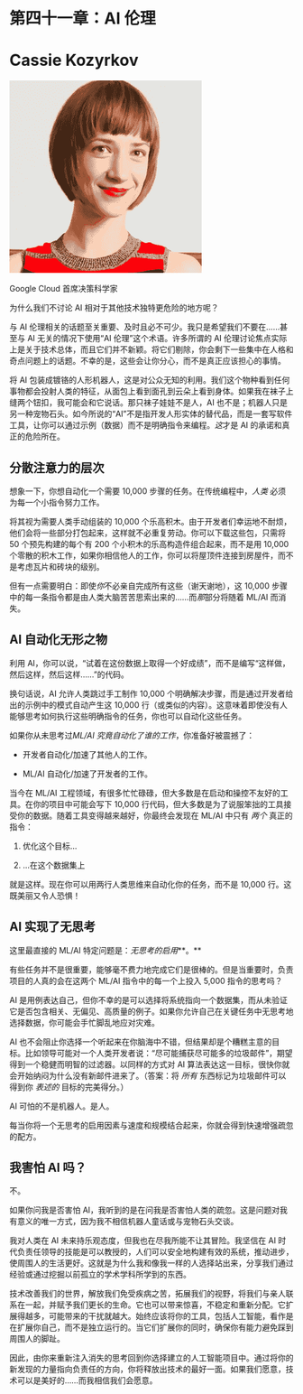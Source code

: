 # 第四十一章：AI 伦理

# Cassie Kozyrkov

![](img/cassie_kozyrkov.png)

Google Cloud 首席决策科学家

为什么我们不讨论 AI 相对于其他技术独特更危险的地方呢？

与 AI 伦理相关的话题至关重要、及时且必不可少。我只是希望我们不要在……甚至与 AI 无关的情况下使用“AI 伦理”这个术语。许多所谓的 AI 伦理讨论焦点实际上是关于技术总体，而且它们并不新颖。将它们剔除，你会剩下一些集中在人格和奇点问题上的话题。不幸的是，这些会让你分心，而不是真正应该担心的事情。

将 AI 包装成镀铬的人形机器人，这是对公众无知的利用。我们这个物种看到任何事物都会投射人类的特征，从面包上看到面孔到云朵上看到身体。如果我在袜子上缝两个钮扣，我可能会和它说话。那只袜子娃娃不是人，AI 也不是；机器人只是另一种宠物石头。如今所说的“AI”不是指开发人形实体的替代品，而是一套写软件工具，让你可以通过示例（数据）而不是明确指令来编程。*这*才是 AI 的承诺和真正的危险所在。

## 分散注意力的层次

想象一下，你想自动化一个需要 10,000 步骤的任务。在传统编程中，*人类* 必须为每一个小指令努力工作。

将其视为需要人类手动组装的 10,000 个乐高积木。由于开发者们幸运地不耐烦，他们会将一些部分打包起来，这样就不必重复劳动。你可以下载这些包，只需将 50 个预先构建的每个有 200 个小积木的乐高构造件组合起来，而不是用 10,000 个零散的积木工作，如果你相信他人的工作，你可以将屋顶件连接到房屋件，而不是考虑瓦片和砖块的级别。

但有一点需要明白：即使*你*不必亲自完成所有这些（谢天谢地），这 10,000 步骤中的每一条指令都是由人类大脑苦苦思索出来的……而*那*部分将随着 ML/AI 而消失。

## AI 自动化无形之物

利用 AI，你可以说，“试着在这份数据上取得一个好成绩”，而不是编写“这样做，然后这样，然后这样……”的代码。

换句话说，AI 允许人类跳过手工制作 10,000 个明确解决步骤，而是通过开发者给出的示例中的模式自动产生这 10,000 行（或类似的内容）。这意味着即使没有人能够思考如何执行这些明确指令的任务，你也可以自动化这些任务。

如果你从未思考过*ML/AI 究竟自动化了谁的工作*，你准备好被震撼了：

+   开发者自动化/加速了其他人的工作。

+   ML/AI 自动化/加速了开发者的工作。

当今在 ML/AI 工程领域，有很多忙忙碌碌，但大多数是在启动和操控不友好的工具。在你的项目中可能会写下 10,000 行代码，但大多数是为了说服笨拙的工具接受你的数据。随着工具变得越来越好，你最终会发现在 ML/AI 中只有 *两个* 真正的指令：

1.  优化这个目标...

1.  ...在这个数据集上

就是这样。现在你可以用两行人类思维来自动化你的任务，而不是 10,000 行。这既美丽又令人恐惧！

## AI 实现了无思考

这里最直接的 ML/AI 特定问题是：*无思考的启用***。**

有些任务并不是很重要，能够毫不费力地完成它们是很棒的。但是当重要时，负责项目的人真的会在这两个 ML/AI 指令中的每一个上投入 5,000 指令的思考吗？

AI 是用例表达自己，但你不幸的是可以选择将系统指向一个数据集，而从未验证它是否包含相关、无偏见、高质量的例子。如果你允许自己在关键任务中无思考地选择数据，你可能会手忙脚乱地应对灾难。

AI 也不会阻止你选择一个听起来在你脑海中不错，但结果却是个糟糕主意的目标。比如领导可能对一个人类开发者说：“尽可能捕获尽可能多的垃圾邮件”，期望得到一个稳健而明智的过滤器。以同样的方式对 AI 算法表达这一目标，很快你就会开始纳闷为什么没有新邮件进来了。（答案：将 *所有* 东西标记为垃圾邮件可以得到你 *表述的* 目标的完美得分。）

AI 可怕的不是机器人。是人。

每当你将一个无思考的启用因素与速度和规模结合起来，你就会得到快速增强疏忽的配方。

## 我害怕 AI 吗？

不。

如果你问我是否害怕 AI，我听到的是在问我是否害怕人类的疏忽。这是问题对我有意义的唯一方式，因为我不相信机器人童话或与宠物石头交谈。

我对人类在 AI 未来持乐观态度，但我也在尽我所能不让其冒险。我坚信在 AI 时代负责任领导的技能是可以教授的，人们可以安全地构建有效的系统，推动进步，使周围人的生活更好。这就是为什么我和像我一样的人选择站出来，分享我们通过经验或通过挖掘以前孤立的学术学科所学到的东西。

技术改善我们的世界，解放我们免受疾病之苦，拓展我们的视野，将我们与亲人联系在一起，并赋予我们更长的生命。它也可以带来惊喜，不稳定和重新分配。它扩展得越多，可能带来的干扰就越大。始终应该将你的工具，包括人工智能，看作是在扩展你自己，而不是独立运行的。当它们扩展你的同时，确保你有能力避免踩到周围人的脚趾。

因此，由你来重新注入消失的思考回到你选择建立的人工智能项目中。通过将你的新发现的力量指向负责任的方向，你将释放出技术的最好一面。如果我们愿意，技术可以是美好的……而我相信我们会愿意。

